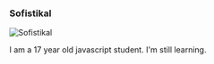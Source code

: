 ### Sofistikal

![Sofistikal](https://github-readme-stats.vercel.app/api?username=sofistikalwastaken&theme=react&show_icons=true)

I am a 17 year old javascript student. I'm still learning. 
